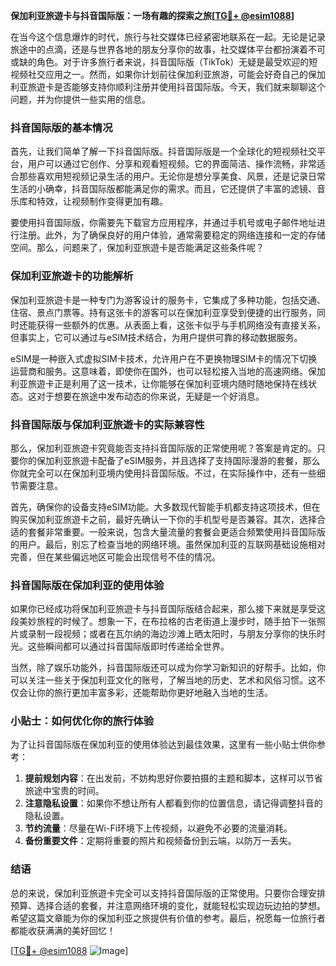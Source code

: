 **保加利亚旅遊卡与抖音国际版：一场有趣的探索之旅[[TG💪+ @esim1088](https://t.me/s/esim1088)]**

在当今这个信息爆炸的时代，旅行与社交媒体已经紧密地联系在一起。无论是记录旅途中的点滴，还是与世界各地的朋友分享你的故事，社交媒体平台都扮演着不可或缺的角色。对于许多旅行者来说，抖音国际版（TikTok）无疑是最受欢迎的短视频社交应用之一。然而，如果你计划前往保加利亚旅游，可能会好奇自己的保加利亚旅遊卡是否能够支持你顺利注册并使用抖音国际版。今天，我们就来聊聊这个问题，并为你提供一些实用的信息。

### 抖音国际版的基本情况

首先，让我们简单了解一下抖音国际版。抖音国际版是一个全球化的短视频社交平台，用户可以通过它创作、分享和观看短视频。它的界面简洁、操作流畅，非常适合那些喜欢用短视频记录生活的用户。无论你是想分享美食、风景，还是记录日常生活的小确幸，抖音国际版都能满足你的需求。而且，它还提供了丰富的滤镜、音乐库和特效，让视频制作变得更加有趣。

要使用抖音国际版，你需要先下载官方应用程序，并通过手机号或电子邮件地址进行注册。此外，为了确保良好的用户体验，通常需要稳定的网络连接和一定的存储空间。那么，问题来了，保加利亚旅遊卡是否能满足这些条件呢？

### 保加利亚旅遊卡的功能解析

保加利亚旅遊卡是一种专门为游客设计的服务卡，它集成了多种功能，包括交通、住宿、景点门票等。持有这张卡的游客可以在保加利亚享受到便捷的出行服务，同时还能获得一些额外的优惠。从表面上看，这张卡似乎与手机网络没有直接关系，但事实上，它可以通过与eSIM技术结合，为用户提供可靠的移动数据服务。

eSIM是一种嵌入式虚拟SIM卡技术，允许用户在不更换物理SIM卡的情况下切换运营商和服务。这意味着，即使你在国外，也可以轻松接入当地的高速网络。保加利亚旅遊卡正是利用了这一技术，让你能够在保加利亚境内随时随地保持在线状态。这对于想要在旅途中发布动态的你来说，无疑是一个好消息。

### 抖音国际版与保加利亚旅遊卡的实际兼容性

那么，保加利亚旅遊卡究竟能否支持抖音国际版的正常使用呢？答案是肯定的。只要你的保加利亚旅遊卡配备了eSIM服务，并且选择了支持国际漫游的套餐，那么你就完全可以在保加利亚境内使用抖音国际版。不过，在实际操作中，还有一些细节需要注意。

首先，确保你的设备支持eSIM功能。大多数现代智能手机都支持这项技术，但在购买保加利亚旅遊卡之前，最好先确认一下你的手机型号是否兼容。其次，选择合适的套餐非常重要。一般来说，包含大量流量的套餐会更适合频繁使用抖音国际版的用户。最后，别忘了检查当地的网络环境。虽然保加利亚的互联网基础设施相对完善，但在某些偏远地区可能会出现信号不佳的情况。

### 抖音国际版在保加利亚的使用体验

如果你已经成功将保加利亚旅遊卡与抖音国际版结合起来，那么接下来就是享受这段美妙旅程的时候了。想象一下，在布拉格的古老街道上漫步时，随手拍下一张照片或录制一段视频；或者在瓦尔纳的海边沙滩上晒太阳时，与朋友分享你的快乐时光。这些瞬间都可以通过抖音国际版即时传递给全世界。

当然，除了娱乐功能外，抖音国际版还可以成为你学习新知识的好帮手。比如，你可以关注一些关于保加利亚文化的账号，了解当地的历史、艺术和风俗习惯。这不仅会让你的旅行更加丰富多彩，还能帮助你更好地融入当地的生活。

### 小贴士：如何优化你的旅行体验

为了让抖音国际版在保加利亚的使用体验达到最佳效果，这里有一些小贴士供你参考：

1. **提前规划内容**：在出发前，不妨构思好你要拍摄的主题和脚本，这样可以节省旅途中宝贵的时间。
2. **注意隐私设置**：如果你不想让所有人都看到你的位置信息，请记得调整抖音的隐私设置。
3. **节约流量**：尽量在Wi-Fi环境下上传视频，以避免不必要的流量消耗。
4. **备份重要文件**：定期将重要的照片和视频备份到云端，以防万一丢失。

### 结语

总的来说，保加利亚旅遊卡完全可以支持抖音国际版的正常使用。只要你合理安排预算、选择合适的套餐，并注意网络环境的变化，就能轻松实现边玩边拍的梦想。希望这篇文章能为你的保加利亚之旅提供有价值的参考。最后，祝愿每一位旅行者都能收获满满的美好回忆！

[[TG💪+ @esim1088](https://t.me/s/esim1088) ![Image](https://i.postimg.cc/4NQfJmqS/Snipaste-2025-05-13-00-14-12.png)]